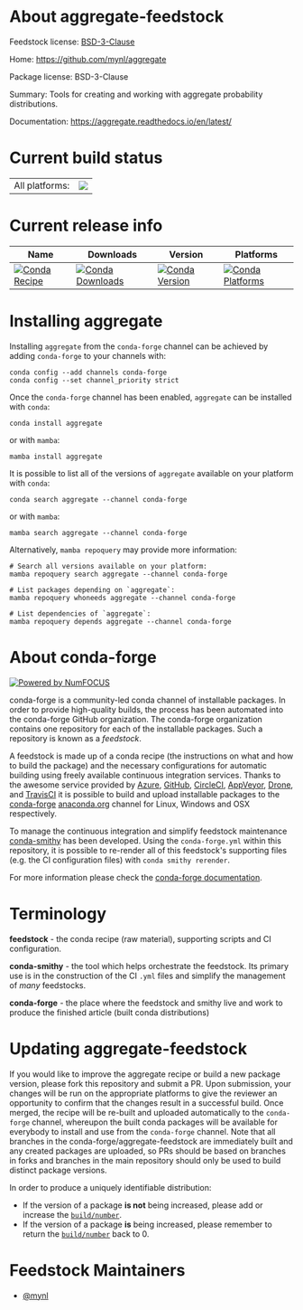 About aggregate-feedstock
=========================

Feedstock license: [BSD-3-Clause](https://github.com/conda-forge/aggregate-feedstock/blob/main/LICENSE.txt)

Home: https://github.com/mynl/aggregate

Package license: BSD-3-Clause

Summary: Tools for creating and working with aggregate probability distributions.

Documentation: https://aggregate.readthedocs.io/en/latest/

Current build status
====================


<table><tr><td>All platforms:</td>
    <td>
      <a href="https://dev.azure.com/conda-forge/feedstock-builds/_build/latest?definitionId=21146&branchName=main">
        <img src="https://dev.azure.com/conda-forge/feedstock-builds/_apis/build/status/aggregate-feedstock?branchName=main">
      </a>
    </td>
  </tr>
</table>

Current release info
====================

| Name | Downloads | Version | Platforms |
| --- | --- | --- | --- |
| [![Conda Recipe](https://img.shields.io/badge/recipe-aggregate-green.svg)](https://anaconda.org/conda-forge/aggregate) | [![Conda Downloads](https://img.shields.io/conda/dn/conda-forge/aggregate.svg)](https://anaconda.org/conda-forge/aggregate) | [![Conda Version](https://img.shields.io/conda/vn/conda-forge/aggregate.svg)](https://anaconda.org/conda-forge/aggregate) | [![Conda Platforms](https://img.shields.io/conda/pn/conda-forge/aggregate.svg)](https://anaconda.org/conda-forge/aggregate) |

Installing aggregate
====================

Installing `aggregate` from the `conda-forge` channel can be achieved by adding `conda-forge` to your channels with:

```
conda config --add channels conda-forge
conda config --set channel_priority strict
```

Once the `conda-forge` channel has been enabled, `aggregate` can be installed with `conda`:

```
conda install aggregate
```

or with `mamba`:

```
mamba install aggregate
```

It is possible to list all of the versions of `aggregate` available on your platform with `conda`:

```
conda search aggregate --channel conda-forge
```

or with `mamba`:

```
mamba search aggregate --channel conda-forge
```

Alternatively, `mamba repoquery` may provide more information:

```
# Search all versions available on your platform:
mamba repoquery search aggregate --channel conda-forge

# List packages depending on `aggregate`:
mamba repoquery whoneeds aggregate --channel conda-forge

# List dependencies of `aggregate`:
mamba repoquery depends aggregate --channel conda-forge
```


About conda-forge
=================

[![Powered by
NumFOCUS](https://img.shields.io/badge/powered%20by-NumFOCUS-orange.svg?style=flat&colorA=E1523D&colorB=007D8A)](https://numfocus.org)

conda-forge is a community-led conda channel of installable packages.
In order to provide high-quality builds, the process has been automated into the
conda-forge GitHub organization. The conda-forge organization contains one repository
for each of the installable packages. Such a repository is known as a *feedstock*.

A feedstock is made up of a conda recipe (the instructions on what and how to build
the package) and the necessary configurations for automatic building using freely
available continuous integration services. Thanks to the awesome service provided by
[Azure](https://azure.microsoft.com/en-us/services/devops/), [GitHub](https://github.com/),
[CircleCI](https://circleci.com/), [AppVeyor](https://www.appveyor.com/),
[Drone](https://cloud.drone.io/welcome), and [TravisCI](https://travis-ci.com/)
it is possible to build and upload installable packages to the
[conda-forge](https://anaconda.org/conda-forge) [anaconda.org](https://anaconda.org/)
channel for Linux, Windows and OSX respectively.

To manage the continuous integration and simplify feedstock maintenance
[conda-smithy](https://github.com/conda-forge/conda-smithy) has been developed.
Using the ``conda-forge.yml`` within this repository, it is possible to re-render all of
this feedstock's supporting files (e.g. the CI configuration files) with ``conda smithy rerender``.

For more information please check the [conda-forge documentation](https://conda-forge.org/docs/).

Terminology
===========

**feedstock** - the conda recipe (raw material), supporting scripts and CI configuration.

**conda-smithy** - the tool which helps orchestrate the feedstock.
                   Its primary use is in the construction of the CI ``.yml`` files
                   and simplify the management of *many* feedstocks.

**conda-forge** - the place where the feedstock and smithy live and work to
                  produce the finished article (built conda distributions)


Updating aggregate-feedstock
============================

If you would like to improve the aggregate recipe or build a new
package version, please fork this repository and submit a PR. Upon submission,
your changes will be run on the appropriate platforms to give the reviewer an
opportunity to confirm that the changes result in a successful build. Once
merged, the recipe will be re-built and uploaded automatically to the
`conda-forge` channel, whereupon the built conda packages will be available for
everybody to install and use from the `conda-forge` channel.
Note that all branches in the conda-forge/aggregate-feedstock are
immediately built and any created packages are uploaded, so PRs should be based
on branches in forks and branches in the main repository should only be used to
build distinct package versions.

In order to produce a uniquely identifiable distribution:
 * If the version of a package **is not** being increased, please add or increase
   the [``build/number``](https://docs.conda.io/projects/conda-build/en/latest/resources/define-metadata.html#build-number-and-string).
 * If the version of a package **is** being increased, please remember to return
   the [``build/number``](https://docs.conda.io/projects/conda-build/en/latest/resources/define-metadata.html#build-number-and-string)
   back to 0.

Feedstock Maintainers
=====================

* [@mynl](https://github.com/mynl/)

